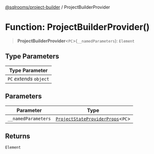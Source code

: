 [@sqlrooms/project-builder](../index.md) / ProjectBuilderProvider

# Function: ProjectBuilderProvider()

> **ProjectBuilderProvider**\<`PC`\>(`__namedParameters`): `Element`

## Type Parameters

| Type Parameter |
| ------ |
| `PC` *extends* `object` |

## Parameters

| Parameter | Type |
| ------ | ------ |
| `__namedParameters` | [`ProjectStateProviderProps`](../type-aliases/ProjectStateProviderProps.md)\<`PC`\> |

## Returns

`Element`
